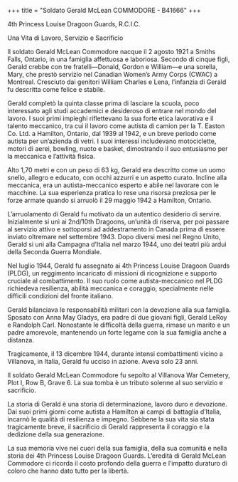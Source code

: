 +++
title = "Soldato Gerald McLean COMMODORE - B41666"
+++

4th Princess Louise Dragoon Guards, R.C.I.C.

Una Vita di Lavoro, Servizio e Sacrificio

Il soldato Gerald McLean Commodore nacque il 2 agosto 1921 a Smiths Falls, Ontario, in una famiglia affettuosa e laboriosa. Secondo di cinque figli, Gerald crebbe con tre fratelli—Donald, Gordon e William—e una sorella, Mary, che prestò servizio nel Canadian Women’s Army Corps (CWAC) a Montreal. Cresciuto dai genitori William Charles e Lena, l’infanzia di Gerald fu descritta come felice e stabile.

Gerald completò la quinta classe prima di lasciare la scuola, poco interessato agli studi accademici e desideroso di entrare nel mondo del lavoro. I suoi primi impieghi riflettevano la sua forte etica lavorativa e il talento meccanico, tra cui il lavoro come autista di camion per la T. Easton Co. Ltd. a Hamilton, Ontario, dal 1939 al 1942, e un breve periodo come autista per un’azienda di vetri.
I suoi interessi includevano motociclette, motori di aerei, bowling, nuoto e basket, dimostrando il suo entusiasmo per la meccanica e l’attività fisica.

Alto 1,70 metri e con un peso di 63 kg, Gerald era descritto come un uomo snello, allegro e educato, con occhi azzurri e un aspetto curato.
Incline alla meccanica, era un autista-meccanico esperto e abile nel lavorare con le macchine. La sua esperienza pratica lo rese una risorsa preziosa per le forze armate quando si arruolò il 29 maggio 1942 a Hamilton, Ontario.

L’arruolamento di Gerald fu motivato da un autentico desiderio di servire. Inizialmente si unì ai 2nd/10th Dragoons, un’unità di riserva, per poi passare al servizio attivo e sottoporsi ad addestramento in Canada prima di essere inviato oltremare nel settembre 1943. Dopo diversi mesi nel Regno Unito, Gerald si unì alla Campagna d’Italia nel marzo 1944, uno dei teatri più ardui della Seconda Guerra Mondiale.

Nel luglio 1944, Gerald fu assegnato ai 4th Princess Louise Dragoon Guards (PLDG), un reggimento incaricato di missioni di ricognizione e supporto cruciale al combattimento. Il suo ruolo come autista-meccanico nel PLDG richiedeva resilienza, abilità meccanica e coraggio, specialmente nelle difficili condizioni del fronte italiano.

Gerald bilanciava le responsabilità militari con la devozione alla sua famiglia.
Sposato con Anna May Gladys, era padre di due giovani figli, Gerald LeRoy e Randolph Carl. Nonostante le difficoltà della guerra, rimase un marito e un padre amorevole, mantenendo un forte legame con la sua famiglia anche a distanza.

Tragicamente, il 13 dicembre 1944, durante intensi combattimenti vicino a Villanova, in Italia, Gerald fu ucciso in azione. Aveva solo 23 anni.

Il soldato Gerald McLean Commodore fu sepolto al Villanova War Cemetery, Plot I, Row B, Grave 6. La sua tomba è un tributo solenne al suo servizio e sacrificio.

La storia di Gerald è una storia di determinazione, lavoro duro e devozione. Dai suoi primi giorni come autista a Hamilton ai campi di battaglia d’Italia, incarnò le qualità di resilienza e impegno.
Sebbene la sua vita sia stata tragicamente breve, il sacrificio di Gerald rappresenta il coraggio e la dedizione della sua generazione.

La sua memoria vive nei cuori della sua famiglia, della sua comunità e nella storia dei 4th Princess Louise Dragoon Guards.
L’eredità di Gerald McLean Commodore ci ricorda il costo profondo della guerra e l’impatto duraturo di coloro che hanno dato tutto per la libertà.
